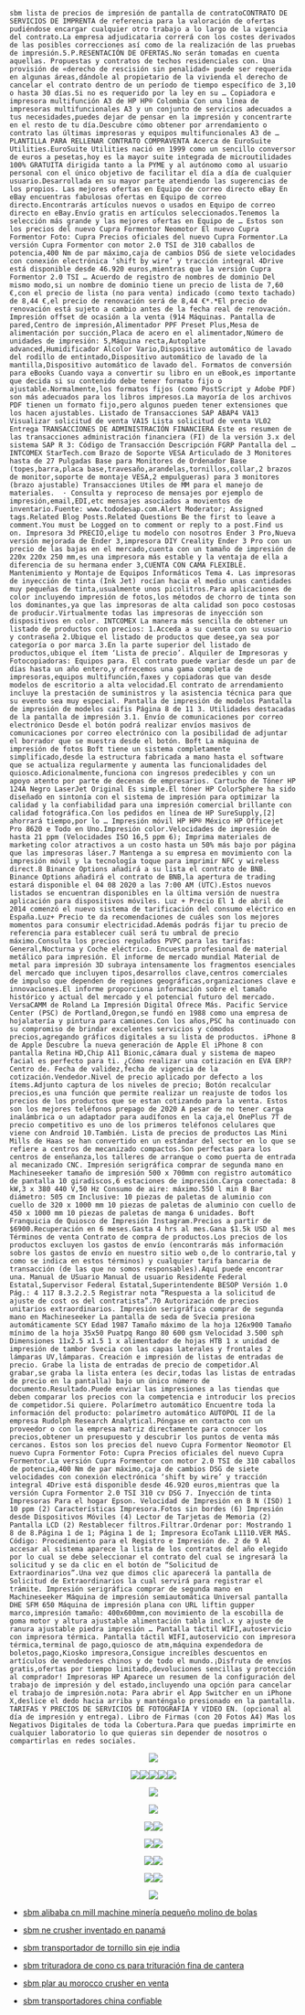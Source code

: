 
```
sbm lista de precios de impresión de pantalla de contratoCONTRATO DE SERVICIOS DE IMPRENTA de referencia para la valoración de ofertas pudiéndose encargar cualquier otro trabajo a lo largo de la vigencia del contrato.La empresa adjudicataria correrá con los costes derivados de las posibles correcciones así como de la realización de las pruebas de impresión.5.P.RESENTACIÓN DE OFERTAS.No serán tomadas en cuenta aquellas. Propuestas y contratos de techos residenciales con. Una provisión de «derecho de rescisión sin penalidad» puede ser requerida en algunas áreas,dándole al propietario de la vivienda el derecho de cancelar el contrato dentro de un período de tiempo específico de 3,10 o hasta 30 días.Si no es requerido por la ley en su … Copiadora e impresora multifunción A3 de HP HP® Colombia Con una línea de impresoras multifuncionales A3 y un conjunto de servicios adecuados a tus necesidades,puedes dejar de pensar en la impresión y concentrarte en el resto de tu día.Descubre cómo obtener por arrendamiento o contrato las últimas impresoras y equipos multifuncionales A3 de … PLANTILLA PARA RELLENAR CONTRATO COMPRAVENTA Acerca de EuroSuite Utilities.EuroSuite Utilities nació en 1999 como un sencillo conversor de euros a pesetas,hoy es la mayor suite integrada de microutilidades 100% GRATUITA dirigida tanto a la PYME y al autónomo como al usuario personal con el único objetivo de facilitar el día a día de cualquier usuario.Desarrollada en su mayor parte atendiendo las sugerencias de los propios. Las mejores ofertas en Equipo de correo directo eBay En eBay encuentras fabulosas ofertas en Equipo de correo directo.Encontrarás artículos nuevos o usados en Equipo de correo directo en eBay.Envío gratis en artículos seleccionados.Tenemos la selección más grande y las mejores ofertas en Equipo de … Estos son los precios del nuevo Cupra Formentor Neomotor El nuevo Cupra Formentor Foto: Cupra Precios oficiales del nuevo Cupra Formentor.La versión Cupra Formentor con motor 2.0 TSI de 310 caballos de potencia,400 Nm de par máximo,caja de cambios DSG de siete velocidades con conexión electrónica ‘shift by wire’ y tracción integral 4Drive está disponible desde 46.920 euros,mientras que la versión Cupra Formentor 2.0 TSI … Acuerdo de registro de nombres de dominio Del mismo modo,si un nombre de dominio tiene un precio de lista de 7,60 €,con el precio de lista (no para venta) indicado (como texto tachado) de 8,44 €,el precio de renovación será de 8,44 €*.*El precio de renovación está sujeto a cambio antes de la fecha real de renovación. Impresión offset de ocasión a la venta (914 Máquinas. Pantalla de pared,Centro de impresión,Alimentador PPF Preset Plus,Mesa de alimentación por succión,Placa de acero en el alimentador,Número de unidades de impresión: 5,Máquina recta,Autoplate advanced,Humidificador Alcolor Vario,Dispositivo automático de lavado del rodillo de entintado,Dispositivo automático de lavado de la mantilla,Dispositivo automático de lavado del. Formatos de conversión para eBooks Cuando vaya a convertir su libro en un eBook,es importante que decida si su contenido debe tener formato fijo o ajustable.Normalmente,los formatos fijos (como PostScript y Adobe PDF) son más adecuados para los libros impresos.La mayoría de los archivos PDF tienen un formato fijo,pero algunos pueden tener extensiones que los hacen ajustables. Listado de Transacciones SAP ABAP4 VA13 Visualizar solicitud de venta VA15 Lista solicitud de venta VL02 Entrega TRANSACCIONES DE ADMINISTRACIÓN FINANCIERA Este es resumen de las transacciones administración financiera (FI) de la versión 3.x del sistema SAP R 3: Código de Transacción Descripción FGRP Pantalla del … INTCOMEX StarTech.com Brazo de Soporte VESA Articulado de 3 Monitores hasta de 27 Pulgadas Base para Monitores de Ordenador Base (topes,barra,placa base,travesaño,arandelas,tornillos,collar,2 brazos de monitor,soporte de montaje VESA,2 empulgueras) para 3 monitores (brazo ajustable) Transacciones Utiles de MM para el manejo de materiales.  · Consulta y reproceso de mensajes por ejemplo de impresión,email,EDI,etc mensajes asociados a movientos de inventario.Fuente: www.tododesap.com.Alert Moderator; Assigned tags.Related Blog Posts.Related Questions Be the first to leave a comment.You must be Logged on to comment or reply to a post.Find us on. Impresora 3d PRECIO,elige tu modelo con nosotros Ender 3 Pro,Nueva versión mejorada de Ender 3,impresora DIY Creality Ender 3 Pro con un precio de las bajas en el mercado,cuenta con un tamaño de impresión de 220x 220x 250 mm,es una impresora más estable y la ventaja de ella a diferencia de su hermana ender 3,CUENTA CON CAMA FLEXIBLE. Mantenimiento y Montaje de Equipos Informáticos Tema 4. Las impresoras de inyección de tinta (Ink Jet) rocían hacia el medio unas cantidades muy pequeñas de tinta,usualmente unos picolitros.Para aplicaciones de color incluyendo impresión de fotos,los métodos de chorro de tinta son los dominantes,ya que las impresoras de alta calidad son poco costosas de producir.Virtualmente todas las impresoras de inyección son dispositivos en color. INTCOMEX La manera más sencilla de obtener un listado de productos con precios: 1.Acceda a su cuenta con su usuario y contraseña 2.Ubique el listado de productos que desee,ya sea por categoría o por marca 3.En la parte superior del listado de productos,ubique el ítem ‘Lista de precio’. Alquiler de Impresoras y Fotocopiadoras: Equipos para. El contrato puede variar desde un par de días hasta un año entero,y ofrecemos una gama completa de impresoras,equipos multifunción,faxes y copiadoras que van desde modelos de escritorio a alta velocidad.El contrato de arrendamiento incluye la prestación de suministros y la asistencia técnica para que su evento sea muy especial. Pantalla de impresión de modelos Pantalla de impresión de modelos caifis Página 8 de 11 3. Utilidades destacadas de la pantalla de impresión 3.1. Envío de comunicaciones por correo electrónico Desde el botón podrá realizar envíos masivos de comunicaciones por correo electrónico con la posibilidad de adjuntar el borrador que se muestra desde el botón. Boft La máquina de impresión de fotos Boft tiene un sistema completamente simplificado,desde la estructura fabricada a mano hasta el software que se actualiza regularmente y aumenta las funcionalidades del quiosco.Adicionalmente,funciona con ingresos predecibles y con un apoyo atento por parte de decenas de empresarios. Cartucho de Tóner HP 124A Negro LaserJet Original Es simple.El tóner HP ColorSphere ha sido diseñado en sintonía con el sistema de impresión para optimizar la calidad y la confiabilidad para una impresión comercial brillante con calidad fotográfica.Con los pedidos en línea de HP SureSupply,[2] ahorrará tiempo,por lo … Impresión móvil HP HP® México HP Officejet Pro 8620 e Todo en Uno.Impresión color.Velocidades de impresión de hasta 21 ppm (Velocidades ISO 16,5 ppm 6); Imprima materiales de marketing color atractivos a un costo hasta un 50% más bajo por página que las impresoras láser.7 Mantenga a su empresa en movimiento con la impresión móvil y la tecnología toque para imprimir NFC y wireless direct.8 Binance Options añadirá a su lista el contrato de BNB. Binance Options añadirá el contrato de BNB,la apertura de trading estará disponible el 04 08 2020 a las 7:00 AM (UTC).Estos nuevos listados se encuentran disponibles en la última versión de nuestra aplicación para dispositivos móviles. Luz + Precio El 1 de abril de 2014 comenzó el nuevo sistema de tarificación del consumo eléctrico en España.Luz+ Precio te da recomendaciones de cuáles son los mejores momentos para consumir electricidad.Además podrás fijar tu precio de referencia para establecer cuál será tu umbral de precio máximo.Consulta los precios regulados PVPC para las tarifas: General,Nocturna y Coche eléctrico. Encuesta profesional de material metálico para impresión. El informe de mercado mundial Material de metal para impresión 3D subraya intensamente los fragmentos esenciales del mercado que incluyen tipos,desarrollos clave,centros comerciales de impulso que dependen de regiones geográficas,organizaciones clave e innovaciones.El informe proporciona información sobre el tamaño histórico y actual del mercado y el potencial futuro del mercado. VersaCAMM de Roland La Impresión Digital Ofrece Más. Pacific Service Center (PSC) de Portland,Oregon,se fundó en 1988 como una empresa de hojalatería y pintura para camiones.Con los años,PSC ha continuado con su compromiso de brindar excelentes servicios y cómodos precios,agregando gráficos digitales a su lista de productos. iPhone 8 de Apple Descubre la nueva generación de Apple El iPhone 8 con pantalla Retina HD,Chip A11 Bionic,cámara dual y sistema de mapeo facial es perfecto para ti. ¿Cómo realizar una cotización en EVA ERP? Centro de. Fecha de validez,fecha de vigencia de la cotización.Vendedor.Nivel de precio aplicado por defecto a los ítems.Adjunto captura de los niveles de precio; Botón recalcular precios,es una función que permite realizar un reajuste de todos los precios de los productos que se estan cotizando para la venta. Estos son los mejores teléfonos prepago de 2020 A pesar de no tener carga inalámbrica o un adaptador para audífonos en la caja,el OnePlus 7T de precio competitivo es uno de los primeros teléfonos celulares que viene con Android 10.También. Lista de precios de productos Las Mini Mills de Haas se han convertido en un estándar del sector en lo que se refiere a centros de mecanizado compactos.Son perfectas para los centros de enseñanza,los talleres de arranque o como puerta de entrada al mecanizado CNC. Impresión serigráfica comprar de segunda mano en Machineseeker tamaño de impresión 500 x 700mm con registro automático de pantalla 10 giradiscos,6 estaciones de impresión.Carga conectada: 8 kW,3 x 380 440 V,50 Hz Consumo de aire: máximo.550 l min 8 Bar diámetro: 505 cm Inclusive: 10 piezas de paletas de aluminio con cuello de 320 x 1000 mm 10 piezas de paletas de aluminio con cuello de 450 x 1000 mm 10 piezas de paletas de manga 6 unidades. Boft Franquicia de Quiosco de Impresión Instagram.Precios a partir de $6900.Recuperación en 6 meses.Gasta 4 hrs al mes.Gana $1.5k USD al mes Términos de venta Contrato de compra de productos.Los precios de los productos excluyen los gastos de envío (encontrarás más información sobre los gastos de envío en nuestro sitio web o,de lo contrario,tal y como se indica en estos términos) y cualquier tarifa bancaria de transacción (de las que no somos responsables).Aquí puede encontrar una. Manual de USuario Manual de usuario Residente Federal Estatal,Supervisor Federal Estatal,Superintendente BESOP Versión 1.0 Pág.: 4 117 8.3.2.2.5 Registrar nota “Respuesta a la solicitud de ajuste de cost os del contratista”.70 Autorización de precios unitarios extraordinarios. Impresión serigráfica comprar de segunda mano en Machineseeker La pantalla de seda de Svecia presiona automáticamente SCY Edad 1987 Tamaño máximo de la hoja 126x900 Tamaño mínimo de la hoja 35x50 Puatpq Rango 80 600 gsm Velocidad 3.500 sph Dimensiones 11x2.5 x1.5 1 x alimentador de hojas HTB 1 x unidad de impresión de tambor Svecia con las capas laterales y frontales 2 lámparas UV,lámparas. Creación e impresión de listas de entradas de precio. Grabe la lista de entradas de precio de competidor.Al grabar,se graba la lista entera (es decir,todas las listas de entradas de precio en la pantalla) bajo un único número de documento.Resultado.Puede enviar las impresiones a las tiendas que deben comparar los precios con la competencia e introducir los precios de competidor.Si quiere. Polarímetro automático Encuentre toda la información del producto: polarímetro automático AUTOPOL II de la empresa Rudolph Research Analytical.Póngase en contacto con un proveedor o con la empresa matriz directamente para conocer los precios,obtener un presupuesto y descubrir los puntos de venta más cercanos. Estos son los precios del nuevo Cupra Formentor Neomotor El nuevo Cupra Formentor Foto: Cupra Precios oficiales del nuevo Cupra Formentor.La versión Cupra Formentor con motor 2.0 TSI de 310 caballos de potencia,400 Nm de par máximo,caja de cambios DSG de siete velocidades con conexión electrónica ‘shift by wire’ y tracción integral 4Drive está disponible desde 46.920 euros,mientras que la versión Cupra Formentor 2.0 TSI 310 cv DSG 7. Inyección de tinta Impresoras Para el hogar Epson. Velocidad de Impresión en B N (ISO) 1 10 ppm (2) Características Impresora.Fotos sin bordes (6) Impresión desde Dispositivos Móviles (4) Lector de Tarjetas de Memoria (2) Pantalla LCD (2) Restablecer filtros.Filtrar.Ordenar por: Mostrando 1 8 de 8.Página 1 de 1; Página 1 de 1; Impresora EcoTank L1110.VER MÁS. Código: Procedimiento para el Registro e Impresión de. 2 de 9 Al accesar al sistema aparece la lista de los contratos del año elegido por lo cual se debe seleccionar el contrato del cual se ingresará la solicitud y se da clic en el botón de “Solicitud de Extraordinarios”.Una vez que dimos clic aparecerá la pantalla de Solicitud de Extraordinarios la cual servirá para registrar el trámite. Impresión serigráfica comprar de segunda mano en Machineseeker Máquina de impresión semiautomática Universal pantalla DHE SFM 650 Máquina de impresión plana con URL liftin gupper marco,impresión tamaño: 400x600mm,con movimiento de la escobilla de goma motor y altura ajustable alimentación tabla incl.x y ajuste de ranura ajustable piedra impresión … Pantalla táctil WIFI,autoservicio con impresora térmica. Pantalla táctil WIFI,autoservicio con impresora térmica,terminal de pago,quiosco de atm,máquina expendedora de boletos,pago,Kiosko impresora,Consigue increíbles descuentos en artículos de vendedores chinos y de todo el mundo.¡Disfruta de envíos gratis,ofertas por tiempo limitado,devoluciones sencillas y protección al comprador! Impresoras HP Aparece un resumen de la configuración del trabajo de impresión y del estado,incluyendo una opción para cancelar el trabajo de impresión.nota: Para abrir el App Switcher en un iPhone X,deslice el dedo hacia arriba y manténgalo presionado en la pantalla. TARIFAS Y PRECIOS DE SERVICIOS DE FOTOGRAFÍA Y VIDEO EN. (opcional al día de impresión y entrega). Libro de Firmas (con 20 Fotos A4) Mas los Negativos Digitales de toda la Cobertura.Para que puedas imprimirte en cualquier laboratorio lo que quieras sin depender de nosotros o compartirlas en redes sociales. 
```

<div align="center">

<a href="https://es-crusher.shibang-china.com/github&k=sbm+lista+de+precios+de+impresi%C3%B3n+de+pantalla+de+contrato"><img src="https://static.shibang-china.com/es/crusher/logo.jpg"></a>

<a href="https://es-crusher.shibang-china.com/github&k=sbm+lista+de+precios+de+impresi%C3%B3n+de+pantalla+de+contrato"><img src="https://static.shibang-china.com/es/crusher/index.jpg"></a><a href="https://es-crusher.shibang-china.com/material.htmlgithub&k=sbm+lista+de+precios+de+impresi%C3%B3n+de+pantalla+de+contrato"><img src="https://static.shibang-china.com/es/crusher/material.jpg"></a><a href="https://es-crusher.shibang-china.com/application.htmlgithub&k=sbm+lista+de+precios+de+impresi%C3%B3n+de+pantalla+de+contrato"><img src="https://static.shibang-china.com/es/crusher/application.jpg"></a><a href="https://es-crusher.shibang-china.com/aboutus.htmlgithub&k=sbm+lista+de+precios+de+impresi%C3%B3n+de+pantalla+de+contrato"><img src="https://static.shibang-china.com/es/crusher/aboutus.jpg"></a><a href="https://es-crusher.shibang-china.com/contact.htmlgithub&k=sbm+lista+de+precios+de+impresi%C3%B3n+de+pantalla+de+contrato"><img src="https://static.shibang-china.com/es/crusher/contact.jpg"></a>

<a href="https://es-crusher.shibang-china.com/github&k=sbm+lista+de+precios+de+impresi%C3%B3n+de+pantalla+de+contrato"><img src="https://static.shibang-china.com/es/crusher/banner.jpg"></a>

<a href="https://swt.shibang-china.com/github&k=sbm+lista+de+precios+de+impresi%C3%B3n+de+pantalla+de+contrato"><img src="https://static.shibang-china.com/es/crusher/text.jpg"></a>

<a href="https://swt.shibang-china.com/github&k=sbm+lista+de+precios+de+impresi%C3%B3n+de+pantalla+de+contrato"><img src="https://static.shibang-china.com/es/crusher/chat.jpg"></a><a href="https://es-crusher.shibang-china.com/contact.htmlgithub&k=sbm+lista+de+precios+de+impresi%C3%B3n+de+pantalla+de+contrato"><img src="https://static.shibang-china.com/es/crusher/message.jpg"></a>

<a href="https://es-crusher.shibang-china.com/products/pe.htmlgithub&k=sbm+lista+de+precios+de+impresi%C3%B3n+de+pantalla+de+contrato"><img src="https://static.shibang-china.com/es/crusher/pe.jpg"></a><a href="https://es-crusher.shibang-china.com/products/pf.htmlgithub&k=sbm+lista+de+precios+de+impresi%C3%B3n+de+pantalla+de+contrato"><img src="https://static.shibang-china.com/es/crusher/pf.jpg"></a>

<a href="https://es-crusher.shibang-china.com/products/hpt.htmlgithub&k=sbm+lista+de+precios+de+impresi%C3%B3n+de+pantalla+de+contrato"><img src="https://static.shibang-china.com/es/crusher/hpt.jpg"></a><a href="https://es-crusher.shibang-china.com/products/vsi.htmlgithub&k=sbm+lista+de+precios+de+impresi%C3%B3n+de+pantalla+de+contrato"><img src="https://static.shibang-china.com/es/crusher/vsi.jpg"></a>

<a href="https://es-crusher.shibang-china.com/products/klv.htmlgithub&k=sbm+lista+de+precios+de+impresi%C3%B3n+de+pantalla+de+contrato"><img src="https://static.shibang-china.com/es/crusher/klv.jpg"></a><a href="https://es-crusher.shibang-china.com/products/portable.htmlgithub&k=sbm+lista+de+precios+de+impresi%C3%B3n+de+pantalla+de+contrato"><img src="https://static.shibang-china.com/es/crusher/portable.jpg"></a>

<a href="https://swt.shibang-china.com/github&k=sbm+lista+de+precios+de+impresi%C3%B3n+de+pantalla+de+contrato"><img src="https://static.shibang-china.com/es/crusher/case.jpg"></a>

</div>


* [sbm alibaba cn mill machine minería pequeño molino de bolas](sbm%20alibaba%20cn%20mill%20machine%20miner%C3%ADa%20peque%C3%B1o%20molino%20de%20bolas.md)

* [sbm ne crusher inventado en panamá](sbm%20ne%20crusher%20inventado%20en%20panam%C3%A1.md)

* [sbm transportador de tornillo sin eje india](sbm%20transportador%20de%20tornillo%20sin%20eje%20india.md)

* [sbm trituradora de cono cs para trituración fina de cantera](sbm%20trituradora%20de%20cono%20cs%20para%20trituraci%C3%B3n%20fina%20de%20cantera.md)

* [sbm plar au morocco crusher en venta](sbm%20plar%20au%20morocco%20crusher%20en%20venta.md)

* [sbm transportadores china confiable](sbm%20transportadores%20china%20confiable.md)